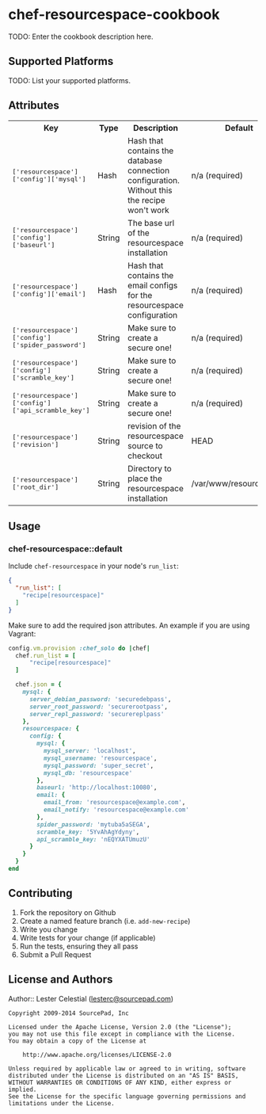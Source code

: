# chef-resourcespace-cookbook

TODO: Enter the cookbook description here.

## Supported Platforms

TODO: List your supported platforms.

## Attributes

<table>
  <tr>
    <th>Key</th>
    <th>Type</th>
    <th>Description</th>
    <th>Default</th>
  </tr>
  <tr>
    <td><tt>['resourcespace']['config']['mysql']</tt></td>
    <td>Hash</td>
    <td>Hash that contains the database connection configuration. Without this the recipe won't work</td>
    <td>n/a (required)</td>
  </tr>
  <tr>
    <td><tt>['resourcespace']['config']['baseurl']</tt></td>
    <td>String</td>
    <td>The base url of the resourcespace installation</td>
    <td>n/a (required)</td>
  </tr>
  <tr>
    <td><tt>['resourcespace']['config']['email']</tt></td>
    <td>Hash</td>
    <td>Hash that contains the email configs for the resourcespace configuration</td>
    <td>n/a (required)</td>
  </tr>
  <tr>
    <td><tt>['resourcespace']['config']['spider_password']</tt></td>
    <td>String</td>
    <td>Make sure to create a secure one!</td>
    <td>n/a (required)</td>
  </tr>
  <tr>
    <td><tt>['resourcespace']['config']['scramble_key']</tt></td>
    <td>String</td>
    <td>Make sure to create a secure one!</td>
    <td>n/a (required)</td>
  </tr>
  <tr>
    <td><tt>['resourcespace']['config']['api_scramble_key']</tt></td>
    <td>String</td>
    <td>Make sure to create a secure one!</td>
    <td>n/a (required)</td>
  </tr>
  <tr>
    <td><tt>['resourcespace']['revision']</tt></td>
    <td>String</td>
    <td>revision of the resourcespace source to checkout</td>
    <td>HEAD</td>
  </tr>
  <tr>
    <td><tt>['resourcespace']['root_dir']</tt></td>
    <td>String</td>
    <td>Directory to place the resourcespace installation</td>
    <td>/var/www/resourcespace</td>
  </tr>
</table>

## Usage

### chef-resourcespace::default

Include `chef-resourcespace` in your node's `run_list`:

```json
{
  "run_list": [
    "recipe[resourcespace]"
  ]
}
```

Make sure to add the required json attributes. An example if you are using Vagrant:

```ruby
config.vm.provision :chef_solo do |chef|
  chef.run_list = [
      "recipe[resourcespace]"
  ]

  chef.json = {
    mysql: {
      server_debian_password: 'securedebpass',
      server_root_password: 'securerootpass',
      server_repl_password: 'securereplpass'
    },
    resourcespace: {
      config: {
        mysql: {
          mysql_server: 'localhost',
          mysql_username: 'resourcespace',
          mysql_password: 'super_secret',
          mysql_db: 'resourcespace'
        },
        baseurl: 'http://localhost:10080',
        email: {
          email_from: 'resourcespace@example.com',
          email_notify: 'resourcespace@example.com'
        },
        spider_password: 'mytuba5aSEGA',
        scramble_key: '5YvAhAgYdyny',
        api_scramble_key: 'nEQYXATUmuzU'
      }
    }
  }
end
```


## Contributing

1. Fork the repository on Github
2. Create a named feature branch (i.e. `add-new-recipe`)
3. Write you change
4. Write tests for your change (if applicable)
5. Run the tests, ensuring they all pass
6. Submit a Pull Request

## License and Authors

Author:: Lester Celestial (<lesterc@sourcepad.com>)

```text
Copyright 2009-2014 SourcePad, Inc

Licensed under the Apache License, Version 2.0 (the "License");
you may not use this file except in compliance with the License.
You may obtain a copy of the License at

    http://www.apache.org/licenses/LICENSE-2.0

Unless required by applicable law or agreed to in writing, software
distributed under the License is distributed on an "AS IS" BASIS,
WITHOUT WARRANTIES OR CONDITIONS OF ANY KIND, either express or implied.
See the License for the specific language governing permissions and
limitations under the License.
```
